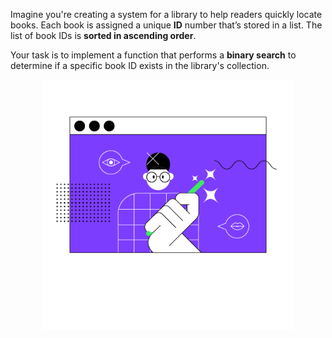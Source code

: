Imagine you're creating a system for a library to help readers quickly locate books.
Each book is assigned a unique **ID** number that’s stored in a list.
The list of book IDs is **sorted in ascending order**.

Your task is to implement a function that performs
a **binary search** to determine if a specific book ID exists in the library's collection.

<p align="center">
    <img src="../../../common/src/main/resources/images/game.png" alt="Bulls and cows" width="400"/>
</p>
